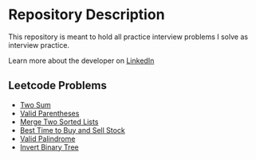 # Repository Description
This repository is meant to hold all practice interview problems I solve as interview practice.

Learn more about the developer on [LinkedIn](https://www.linkedin.com/in/desiree-morimoto-9470481b0/)

## Leetcode Problems
- [Two Sum](https://leetcode.com/problems/two-sum/)
- [Valid Parentheses](https://leetcode.com/problems/valid-parentheses)
- [Merge Two Sorted Lists](https://leetcode.com/problems/merge-two-sorted-lists/)
- [Best Time to Buy and Sell Stock](https://leetcode.com/problems/best-time-to-buy-and-sell-stock/)
- [Valid Palindrome](https://leetcode.com/problems/valid-palindrome/)
- [Invert Binary Tree](https://leetcode.com/problems/invert-binary-tree/)